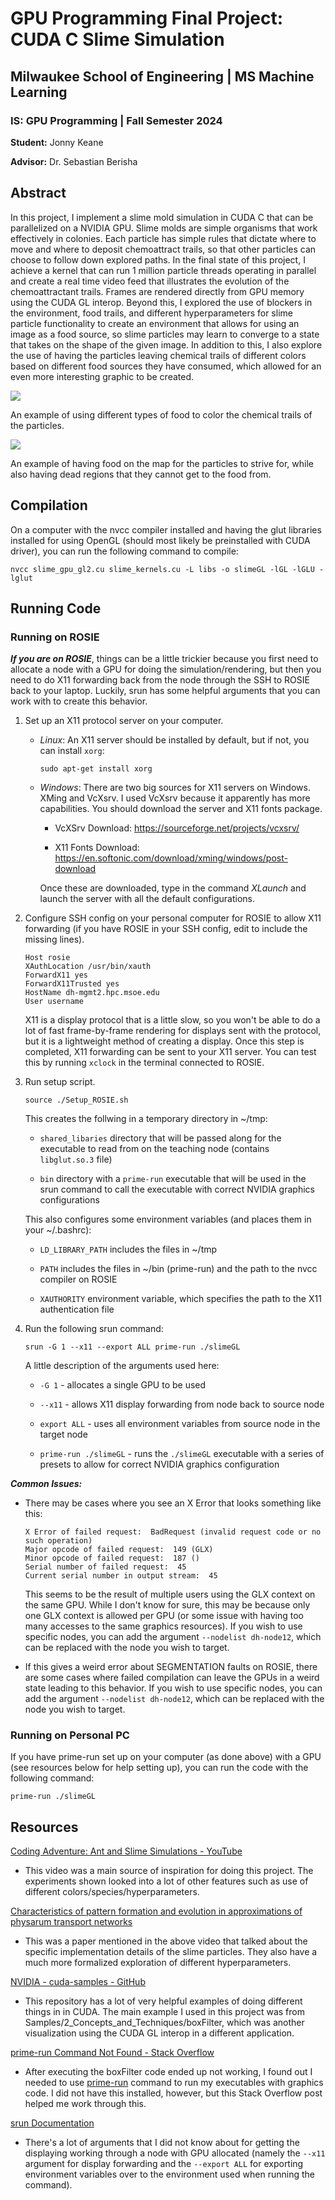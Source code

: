 # GPU Programming Final Project: CUDA C Slime Simulation

## Milwaukee School of Engineering | MS Machine Learning

### IS: GPU Programming | Fall Semester 2024

**Student:** Jonny Keane

**Advisor:** Dr. Sebastian Berisha

## Abstract

In this project, I implement a slime mold simulation in CUDA C that can be parallelized on a NVIDIA GPU. Slime molds are simple organisms that work effectively in colonies. Each particle has simple rules that dictate where to move and where to deposit chemoattract trails, so that other particles can choose to follow down explored paths. In the final state of this project, I achieve a kernel that can run 1 million particle threads operating in parallel and create a real time video feed that illustrates the evolution of the chemoattractant trails. Frames are rendered directly from GPU memory using the CUDA GL interop. Beyond this, I explored the use of blockers in the environment, food trails, and different hyperparameters for slime particle functionality to create an environment that allows for using an image as a food source, so slime particles may learn to converge to a state that takes on the shape of the given image. In addition to this, I also explore the use of having the particles leaving chemical trails of different colors based on different food sources they have consumed, which allowed for an even more interesting graphic to be created.

<img src="assets/MSOE_Slime_FoodColoring.jpg">

An example of using different types of food to color the chemical trails of the particles.

<img src="assets/MSOE_Slime.jpg">

An example of having food on the map for the particles to strive for, while also having dead regions that they cannot get to the food from.

## Compilation

On a computer with the nvcc compiler installed and having the glut libraries installed for using OpenGL (should most likely be preinstalled with CUDA driver), you can run the following command to compile:

```
nvcc slime_gpu_gl2.cu slime_kernels.cu -L libs -o slimeGL -lGL -lGLU -lglut
```

## Running Code

### Running on ROSIE

***If you are on ROSIE***, things can be a little trickier because you first need to allocate a node with a GPU for doing the simulation/rendering, but then you need to do X11 forwarding back from the node through the SSH to ROSIE back to your laptop. Luckily, srun has some helpful arguments that you can work with to create this behavior.

1. Set up an X11 protocol server on your computer. 

    - *Linux*: An X11 server should be installed by default, but if not, you can install ```xorg```:

        ```
        sudo apt-get install xorg
        ```

    - *Windows*: There are two big sources for X11 servers on Windows. XMing and VcXsrv. I used VcXsrv because it apparently has more capabilities. You should download the server and X11 fonts package.

        - VcXSrv Download: https://sourceforge.net/projects/vcxsrv/

        - X11 Fonts Download: https://en.softonic.com/download/xming/windows/post-download

        Once these are downloaded, type in the command *XLaunch* and launch the server with all the default configurations.


2. Configure SSH config on your personal computer for ROSIE to allow X11 forwarding (if you have ROSIE in your SSH config, edit to include the missing lines).

    ```
    Host rosie
    XAuthLocation /usr/bin/xauth
    ForwardX11 yes
    ForwardX11Trusted yes
    HostName dh-mgmt2.hpc.msoe.edu
    User username
    ```

    X11 is a display protocol that is a little slow, so you won't be able to do a lot of fast frame-by-frame rendering for displays sent with the protocol, but it is a lightweight method of creating a display. Once this step is completed, X11 forwarding can be sent to your X11 server. You can test this by running ```xclock``` in the terminal connected to ROSIE.

3. Run setup script.

    ```
    source ./Setup_ROSIE.sh
    ```

    This creates the follwing in a temporary directory in ~/tmp:
    
    - ```shared_libaries``` directory that will be passed along for the executable to read from on the teaching node (contains ```libglut.so.3``` file)

    - ```bin``` directory with a ```prime-run``` executable that will be used in the srun command to call the executable with correct NVIDIA graphics configurations

    This also configures some environment variables (and places them in your ~/.bashrc):

    - ```LD_LIBRARY_PATH``` includes the files in ~/tmp

    - ```PATH``` includes the files in ~/bin (prime-run) and the path to the nvcc compiler on ROSIE

    - ```XAUTHORITY``` environment variable, which specifies the path to the X11 authentication file

4. Run the following srun command:

    ```
    srun -G 1 --x11 --export ALL prime-run ./slimeGL
    ```

     A little description of the arguments used here: 

     - ```-G 1``` - allocates a single GPU to be used

     - ```--x11``` - allows X11 display forwarding from node back to source node

     - ```export ALL``` - uses all environment variables from source node in the target node

     - ```prime-run ./slimeGL``` - runs the ```./slimeGL``` executable with a series of presets to allow for correct NVIDIA graphics configuration

***Common Issues:***

- There may be cases where you see an X Error that looks something like this:

    ```
    X Error of failed request:  BadRequest (invalid request code or no such operation)
    Major opcode of failed request:  149 (GLX)
    Minor opcode of failed request:  187 ()
    Serial number of failed request:  45
    Current serial number in output stream:  45
    ```

    This seems to be the result of multiple users using the GLX context on the same GPU. While I don't know for sure, this may be because only one GLX context is allowed per GPU (or some issue with having too many accesses to the same graphics resources). If you wish to use specific nodes, you can add the argument ```--nodelist dh-node12```, which can be replaced with the node you wish to target.

- If this gives a weird error about SEGMENTATION faults on ROSIE, there are some cases where failed compilation can leave the GPUs in a weird state leading to this behavior. If you wish to use specific nodes, you can add the argument ```--nodelist dh-node12```, which can be replaced with the node you wish to target.

### Running on Personal PC

If you have prime-run set up on your computer (as done above) with a GPU (see resources below for help setting up), you can run the code with the following command:

```
prime-run ./slimeGL
```

## Resources

[Coding Adventure: Ant and Slime Simulations - YouTube](https://www.youtube.com/watch?v=X-iSQQgOd1A)

- This video was a main source of inspiration for doing this project. The experiments shown looked into a lot of other features such as use of different colors/species/hyperparameters.

[Characteristics of pattern formation and evolution in approximations of physarum transport networks](https://uwe-repository.worktribe.com/output/980579)

- This was a paper mentioned in the above video that talked about the specific implementation details of the slime particles. They also have a much more formalized exploration of different hyperparameters.

[NVIDIA - cuda-samples - GitHub](https://github.com/NVIDIA/cuda-samples)

- This repository has a lot of very helpful examples of doing different things in in CUDA. The main example I used in this project was from Samples/2_Concepts_and_Techniques/boxFilter, which was another visualization using the CUDA GL interop in a different application.

[prime-run Command Not Found - Stack Overflow](https://askubuntu.com/questions/1364762/prime-run-command-not-found)

- After executing the boxFilter code ended up not working, I found out I needed to use [prime-run](https://forums.developer.nvidia.com/t/getting-an-error-code-999-everytime-i-try-to-use-opengl-with-cuda/203769) command to run my executables with graphics code. I did not have this installed, however, but this Stack Overflow post helped me work through this.

[srun Documentation](https://slurm.schedmd.com/srun.html)

- There's a lot of arguments that I did not know about for getting the displaying working through a node with GPU allocated (namely the ```--x11``` argument for display forwarding and the ```--export ALL``` for exporting environment variables over to the environment used when running the command).